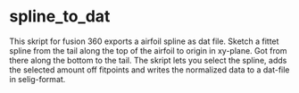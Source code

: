 # spline_to_dat

This skript for fusion 360 exports a airfoil spline as dat file.
Sketch a fittet spline from the tail along the top of the airfoil to origin in xy-plane. Got from there along the bottom to the tail.
The skript lets you select the spline, adds the selected amount off fitpoints and writes the normalized data to a dat-file in selig-format.
